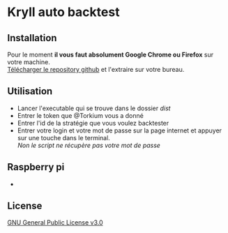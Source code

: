 # Kryll auto backtest

## Installation

Pour le moment **il vous faut absolument Google Chrome ou Firefox** sur votre machine.\
[Télécharger le repository github](https://github.com/Thomas-Houtrique/Krl-backtest/archive/main.zip) et l'extraire sur votre bureau.

## Utilisation
- Lancer l'executable qui se trouve dans le dossier *dist*
- Entrer le token que @Torkium vous a donné
- Entrer l'id de la stratégie que vous voulez backtester
- Entrer votre login et votre mot de passe sur la page internet et appuyer sur une touche dans le terminal.\
*Non le script ne récupère pas votre mot de passe*


## Raspberry pi
- 
## License
[GNU General Public License v3.0](https://choosealicense.com/licenses/gpl-3.0/)